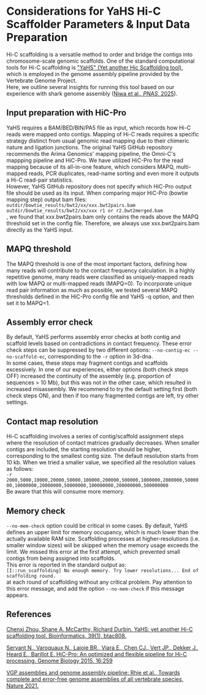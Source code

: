 # Considerations for YaHS Hi-C Scaffolder Parameters & Input Data Preparation
Hi-C scaffolding is a versatile method to order and bridge the contigs into chromosome-scale genomic scaffolds. One of the standard computational tools for Hi-C scaffolding is ["YaHS" (Yet another Hic Scaffolding tool)](https://github.com/c-zhou/yahs), which is employed in the genome assembly pipeline provided by the Vertebrate Genome Project. \
Here, we outline several insights for running this tool based on our experience with shark genome assembly ([Niwa et al., <I>PNAS</I>, 2025](https://www.pnas.org/doi/10.1073/pnas.2513676122)).

## Input preparation with HiC-Pro
YaHS requires a BAM/BED/BIN/PA5 file as input, which records how Hi-C reads were mapped onto contigs. Mapping of Hi-C reads requires a specific strategy distinct from usual genomic read mapping due to their chimeric nature and ligation junctions. The original YaHS GitHub repository recommends the Arima Genomics' mapping pipeline, the Omni-C's mappping pipeline and HiC-Pro. We have utilized HiC-Pro for the read mapping because of its all-in-one feature, which considers MAPQ, multi-mapped reads, PCR duplicates, read-name sorting and even more it outputs a Hi-C read-pair statistics. \
However, YaHS GitHub repository does not specify which HiC-Pro output file should be used as its input. When comparing major HiC-Pro (bowtie mapping step) output bam files: \
 ```outdir/bowtie_results/bwt2/xx/xxx.bwt2pairs.bam```\
 ```outdir/bowtie_results/bwt2/xx/xxx r1 or r2.bwt2merged.bam```\
, we found that xxx.bwt2pairs.bam only contains the reads above the MAPQ threshold set in the config file. Therefore, we always use xxx.bwt2pairs.bam directly as the YaHS input.

## MAPQ threshold
The MAPQ threshold is one of the most important factors, defining how many reads will contribute to the contact frequency calculation. In a highly repetitive genome, many reads were classified as uniquely-mapped reads with low MAPQ or multi-mapped reads (MAPQ=0). To incorporate unique read pair information as much as possible, we tested several MAPQ thresholds defined in the HiC-Pro config file and YaHS -q option, and then set it to MAPQ=1.

## Assembly error check
By default, YaHS performs assembly error checks at both contig and scaffold levels based on contradictions in contact frequency. These error check steps can be suppressed by two different options: ```--no-contig-ec --no-scaffold-ec```, corresponding to the ```-r``` option in 3d-dna.\
In some cases, these steps may fragment contigs and scaffolds excessively. In one of our experiences, either options (both check steps OFF) increased the continuity of the assembly (e.g. proportion of sequences > 10 Mb), but this was not in the other case, which resulted in increased misassembly. We recommend to try the default setting first (both check steps ON), and then if too many fragmented contigs are left, try other settings.

## Contact map resolution
Hi-C scaffolding involves a series of contig/scaffold assignment steps where the resolution of contact matrices gradually decreases. When smaller contigs are included, the starting resolution should be higher, corresponding to the smallest contig size. The default resolution starts from 10 kb. When we tried a smaller value, we specified all the resolution values as follows:\
```-r 2000,5000,10000,20000,50000,100000,200000,500000,1000000,2000000,5000000,10000000,20000000,50000000,100000000,200000000,500000000```\
Be aware that this will consume more memory.

## Memory check
```--no-mem-check``` option could be critical in some cases. By default, YaHS defines an upper limit for memory occupancy, which is much lower than the actually available RAM size. Scaffolding processes at higher-resolutions (i.e. smaller window sizes) will be skipped when the memory usage exceeds the limit. We missed this error at the first attempt, which prevented small contigs from being assigned into scaffolds. \
This error is reported in the standard output as: \
```[I::run_scaffolding] No enough memory. Try lower resolutions... End of scaffolding round.```\
at each round of scaffolding without any critical problem. Pay attention to this  error message, and add the option ```--no-mem-check``` if this message appears.


## References
[Chenxi Zhou, Shane A. McCarthy, Richard Durbin. YaHS: yet another Hi-C scaffolding tool. Bioinformatics, 39(1), btac808.](https://github.com/c-zhou/yahs)

[Servant N., Varoquaux N., Lajoie BR., Viara E., Chen CJ., Vert JP., Dekker J., Heard E., Barillot E. HiC-Pro: An optimized and flexible pipeline for Hi-C processing. Genome Biology 2015, 16:259](https://github.com/nservant/HiC-Pro)

[VGP assemblies and genome assembly pipeline: Rhie et al., Towards complete and error-free genome assemblies of all vertebrate species, Nature 2021.](https://galaxyproject.org/projects/vgp/workflows)
